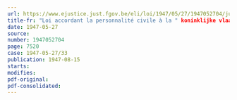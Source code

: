 ```yaml
---
url: https://www.ejustice.just.fgov.be/eli/loi/1947/05/27/1947052704/justel
title-fr: "Loi accordant la personnalité civile à la " koninklijke vlaamse academie voor wetenschappen, letteren en schone kunsten van Belgie ""
date: 1947-05-27
source:
number: 1947052704
page: 7520
case: 1947-05-27/33
publication: 1947-08-15
starts:
modifies:
pdf-original:
pdf-consolidated:
---
```


